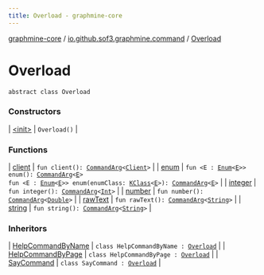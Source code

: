 ```yaml
---
title: Overload - graphmine-core
---
```


[graphmine-core](../../index.html) / [io.github.sof3.graphmine.command](../index.html) / [Overload](./index.html)

# Overload

`abstract class Overload`

### Constructors

| [&lt;init&gt;](-init-.html) | `Overload()` |

### Functions

| [client](client.html) | `fun client(): `[`CommandArg`](../../io.github.sof3.graphmine.command.args/-command-arg/index.html)`<`[`Client`](../../io.github.sof3.graphmine.client/-client/index.html)`>` |
| [enum](enum.html) | `fun <E : `[`Enum`](https://kotlinlang.org/api/latest/jvm/stdlib/kotlin/-enum/index.html)`<`[`E`](enum.html#E)`>> enum(): `[`CommandArg`](../../io.github.sof3.graphmine.command.args/-command-arg/index.html)`<`[`E`](enum.html#E)`>`<br>`fun <E : `[`Enum`](https://kotlinlang.org/api/latest/jvm/stdlib/kotlin/-enum/index.html)`<`[`E`](enum.html#E)`>> enum(enumClass: `[`KClass`](https://kotlinlang.org/api/latest/jvm/stdlib/kotlin.reflect/-k-class/index.html)`<`[`E`](enum.html#E)`>): `[`CommandArg`](../../io.github.sof3.graphmine.command.args/-command-arg/index.html)`<`[`E`](enum.html#E)`>` |
| [integer](integer.html) | `fun integer(): `[`CommandArg`](../../io.github.sof3.graphmine.command.args/-command-arg/index.html)`<`[`Int`](https://kotlinlang.org/api/latest/jvm/stdlib/kotlin/-int/index.html)`>` |
| [number](number.html) | `fun number(): `[`CommandArg`](../../io.github.sof3.graphmine.command.args/-command-arg/index.html)`<`[`Double`](https://kotlinlang.org/api/latest/jvm/stdlib/kotlin/-double/index.html)`>` |
| [rawText](raw-text.html) | `fun rawText(): `[`CommandArg`](../../io.github.sof3.graphmine.command.args/-command-arg/index.html)`<`[`String`](https://kotlinlang.org/api/latest/jvm/stdlib/kotlin/-string/index.html)`>` |
| [string](string.html) | `fun string(): `[`CommandArg`](../../io.github.sof3.graphmine.command.args/-command-arg/index.html)`<`[`String`](https://kotlinlang.org/api/latest/jvm/stdlib/kotlin/-string/index.html)`>` |

### Inheritors

| [HelpCommandByName](../../io.github.sof3.graphmine.command.impl/-help-command-by-name/index.html) | `class HelpCommandByName : `[`Overload`](./index.html) |
| [HelpCommandByPage](../../io.github.sof3.graphmine.command.impl/-help-command-by-page/index.html) | `class HelpCommandByPage : `[`Overload`](./index.html) |
| [SayCommand](../../io.github.sof3.graphmine.command.impl/-say-command/index.html) | `class SayCommand : `[`Overload`](./index.html) |


